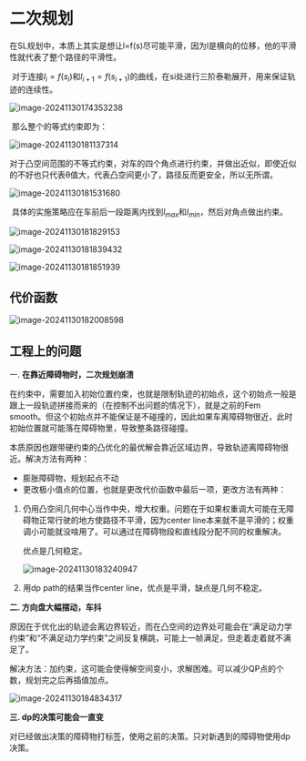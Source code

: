 # 二次规划

​	在SL规划中，本质上其实是想让l=f(s)尽可能平滑，因为l是横向的位移，他的平滑性就代表了整个路径的平滑性。

​	对于连接$l_i=f(s_i)$和$l_{i+1}=f(s_{i+1})$的曲线，在si处进行三阶泰勒展开，用来保证轨迹的连续性。

![image-20241130174353238](C:\Users\28609\AppData\Roaming\Typora\typora-user-images\image-20241130174353238.png)

​	那么整个的等式约束即为：

![image-20241130181137314](C:\Users\28609\AppData\Roaming\Typora\typora-user-images\image-20241130181137314.png)

​	对于凸空间范围的不等式约束，对车的四个角点进行约束，并做出近似，即使近似的不好也只代表θ值大，代表凸空间更小了，路径反而更安全，所以无所谓。

![image-20241130181531680](C:\Users\28609\AppData\Roaming\Typora\typora-user-images\image-20241130181531680.png)

​	具体的实施策略应在车前后一段距离内找到$l_{max}$和$l_{min}$，然后对角点做出约束。

![image-20241130181829153](C:\Users\28609\AppData\Roaming\Typora\typora-user-images\image-20241130181829153.png)

![image-20241130181839432](C:\Users\28609\AppData\Roaming\Typora\typora-user-images\image-20241130181839432.png)

![image-20241130181851939](C:\Users\28609\AppData\Roaming\Typora\typora-user-images\image-20241130181851939.png)

## 代价函数

![image-20241130182008598](C:\Users\28609\AppData\Roaming\Typora\typora-user-images\image-20241130182008598.png)

## 工程上的问题

一. **在靠近障碍物时，二次规划崩溃**

​	在约束中，需要加入初始位置约束，也就是限制轨迹的初始点，这个初始点一般是跟上一段轨迹拼接而来的（在控制不出问题的情况下），就是之前的Fem smooth。但这个初始点并不能保证是不碰撞的，因此如果车离障碍物很近，此时初始位置就可能落在障碍物里，导致整条路径碰撞。

​	本质原因也跟带硬约束的凸优化的最优解会靠近区域边界，导致轨迹离障碍物很近。解决方法有两种：

- 膨胀障碍物，规划起点不动
- 更改极小值点的位置，也就是更改代价函数中最后一项，更改方法有两种：

1. 仍用凸空间几何中心当作中央，增大权重。问题在于如果权重调大可能在无障碍物正常行驶的地方使路径不平滑，因为center line本来就不是平滑的；权重调小可能就没啥用了。可以通过在障碍物段和直线段分配不同的权重解决。

   优点是几何稳定。

   ![image-20241130183240947](C:\Users\28609\AppData\Roaming\Typora\typora-user-images\image-20241130183240947.png)

2. 用dp path的结果当作center line，优点是平滑，缺点是几何不稳定。

**二. 方向盘大幅摆动，车抖**

​	原因在于优化出的轨迹会离边界较近，而在凸空间的边界处可能会在“满足动力学约束”和“不满足动力学约束”之间反复横跳，可能上一帧满足，但走着走着就不满足了。

​	解决方法：加约束，这可能会使得解空间变小，求解困难。可以减少QP点的个数，规划完之后再插值加点。

![image-20241130184834317](C:\Users\28609\AppData\Roaming\Typora\typora-user-images\image-20241130184834317.png)

**三. dp的决策可能会一直变**

​	对已经做出决策的障碍物打标签，使用之前的决策。只对新遇到的障碍物使用dp决策。